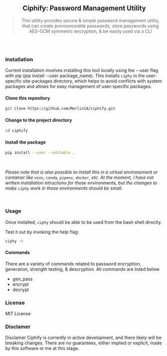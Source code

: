 <div align="center">
  
## Ciphify: Password Management Utility

> This utility provides secure & simple password management utility, that can create pronounceable passwords, store passwords using AES-GCM symmetric encryption, & be easily used via a CLI



<div align="left">
<br>
<br>


### Installation

Current installation involves installing this tool locally using the --user flag with pip (pip install --user package_name). This installs `ciphy` in the user-specific site-packages directory, which helps to avoid conflicts with system packages and allows for easy management of user-specific packages.

#### Clone this repository
```bash
git clone https://github.com/Merlin1A/ciphify.git
```

#### Change to the project directory
```bash
cd ciphify
```

#### Install the package
```bash
pip install --user --editable .
```

<br>

*Please note that is also possible to install this in a virtual environement or container like `venv`, `conda`, `pipenv`, `docker`, etc. At the moment, I have not written installation intructions for those environments, but the changes to make `ciphy` work in those environments should be small.*  

<br>


### Usage

Once installed, `ciphy` should be able to be used from the bash shell directly. 

Test it out by invoking the help flag:

```bash
ciphy -h
```

#### Commands

There are a variety of commands related to password encryption, generation, strength testing, & descryption. All commands are listed below.

- gen_pass 
- encrypt
- decrypt

### License

MIT License

### Disclamer
Disclamer Ciphify is currently in active development, and there likely will be breaking changes. There are no guarantees, either implied or explicit, made by this software or me at this stage.
